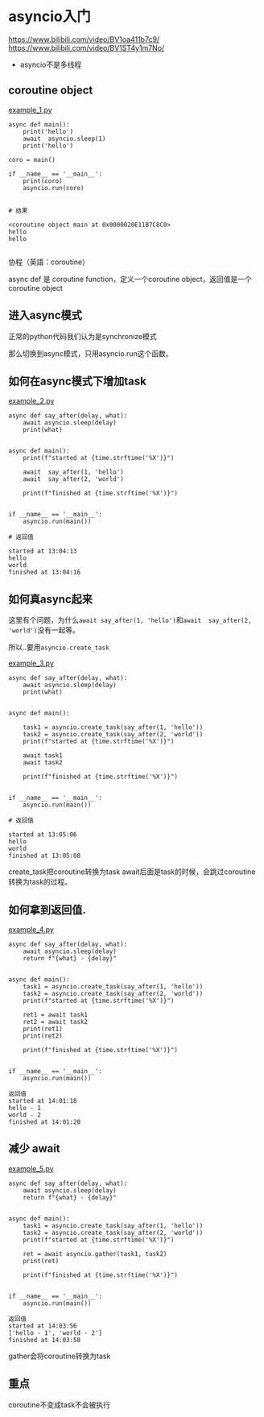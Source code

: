 [comment]: # (Copyright 2022 github.com/liantian-cn)

[comment]: # (Released under Attribution-NonCommercial-ShareAlike 4.0 International)

[comment]: # (email liantian.me+code@gmail.com)

# asyncio入门

https://www.bilibili.com/video/BV1oa411b7c9/
https://www.bilibili.com/video/BV1ST4y1m7No/

* asyncio不是多线程


## coroutine object

[example_1.py](example_1.py)

```
async def main():
    print('hello')
    await  asyncio.sleep(1)
    print('hello')

coro = main()

if __name__ == '__main__':
    print(coro)
    asyncio.run(coro)


# 结果

<coroutine object main at 0x0000020E11B7C8C0>
hello
hello


```

协程（英語：coroutine）

async def 是 coroutine function，定义一个coroutine object，返回值是一个coroutine object

## 进入async模式

正常的python代码我们认为是synchronize模式

那么切换到async模式，只用asyncio.run这个函数。

## 如何在async模式下增加task

[example_2.py](example_2.py)

```
async def say_after(delay, what):
    await asyncio.sleep(delay)
    print(what)


async def main():
    print(f"started at {time.strftime('%X')}")

    await  say_after(1, 'hello')
    await  say_after(2, 'world')

    print(f"finished at {time.strftime('%X')}")


if __name__ == '__main__':
    asyncio.run(main())

# 返回值

started at 13:04:13
hello
world
finished at 13:04:16

```
## 如何真async起来

这里有个问题，为什么`await say_after(1, 'hello')`和`await  say_after(2, 'world')`没有一起等。

所以..要用`asyncio.create_task`

[example_3.py](example_3.py)

```
async def say_after(delay, what):
    await asyncio.sleep(delay)
    print(what)


async def main():

    task1 = asyncio.create_task(say_after(1, 'hello'))
    task2 = asyncio.create_task(say_after(2, 'world'))
    print(f"started at {time.strftime('%X')}")

    await task1
    await task2

    print(f"finished at {time.strftime('%X')}")


if __name__ == '__main__':
    asyncio.run(main())

# 返回值

started at 13:05:06
hello
world
finished at 13:05:08

```

create_task把coroutine转换为task
await后面是task的时候，会跳过coroutine转换为task的过程。

## 如何拿到返回值.

[example_4.py](example_4.py)

```
async def say_after(delay, what):
    await asyncio.sleep(delay)
    return f"{what} - {delay}"


async def main():
    task1 = asyncio.create_task(say_after(1, 'hello'))
    task2 = asyncio.create_task(say_after(2, 'world'))
    print(f"started at {time.strftime('%X')}")

    ret1 = await task1
    ret2 = await task2
    print(ret1)
    print(ret2)

    print(f"finished at {time.strftime('%X')}")


if __name__ == '__main__':
    asyncio.run(main())

返回值
started at 14:01:18
hello - 1
world - 2
finished at 14:01:20
```

## 减少 await

[example_5.py](example_5.py)
```
async def say_after(delay, what):
    await asyncio.sleep(delay)
    return f"{what} - {delay}"


async def main():
    task1 = asyncio.create_task(say_after(1, 'hello'))
    task2 = asyncio.create_task(say_after(2, 'world'))
    print(f"started at {time.strftime('%X')}")

    ret = await asyncio.gather(task1, task2)
    print(ret)

    print(f"finished at {time.strftime('%X')}")


if __name__ == '__main__':
    asyncio.run(main())
    
返回值 
started at 14:03:56
['hello - 1', 'world - 2']
finished at 14:03:58
```

gather会将coroutine转换为task

## 重点

coroutine不变成task不会被执行

